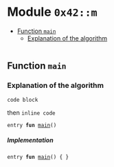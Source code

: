 <a name="0x42_m"></a>

# Module `0x42::m`

- [Function `main`](#0x42_m_main)
  - [Explanation of the algorithm](#@Explanation_of_the_algorithm_0)

<pre><code></code></pre>

<a name="0x42_m_main"></a>

## Function `main`

<a name="@Explanation_of_the_algorithm_0"></a>

### Explanation of the algorithm

```
code block
```

then <code>inline code</code>

<pre><code>entry <b>fun</b> <a href="code_block_test.md#0x42_m_main">main</a>()
</code></pre>

##### Implementation

<pre><code>entry <b>fun</b> <a href="code_block_test.md#0x42_m_main">main</a>() { }
</code></pre>
